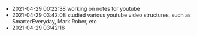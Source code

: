 - 2021-04-29 00:22:38 working on notes for youtube
- 2021-04-29 03:42:08 studied various youtube video structures, such as SmarterEveryday, Mark Rober, etc
- 2021-04-29 03:42:16

